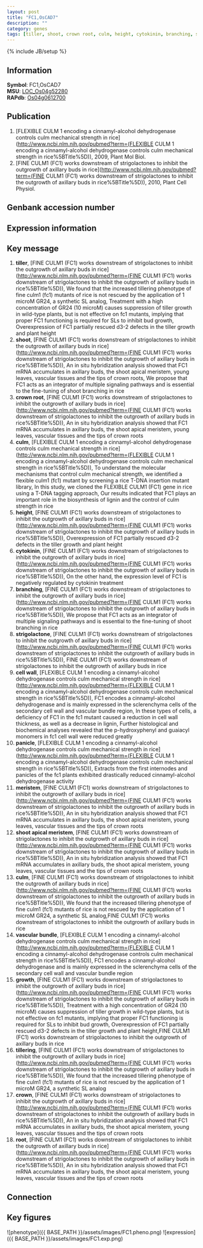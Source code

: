 ```yaml
---
layout: post
title: "FC1,OsCAD7"
description: ""
category: genes
tags: [tiller, shoot, crown root, culm, height, cytokinin, branching, strigolactone, cell wall, panicle, meristem, shoot apical meristem, vascular bundle, growth, tillering, crown, root, Gene]
---
```

{% include JB/setup %}

## Information
__Symbol__: FC1,OsCAD7  
__MSU__: [LOC_Os04g52280](http://rice.plantbiology.msu.edu/cgi-bin/ORF_infopage.cgi?orf=LOC_Os04g52280)  
__RAPdb__: [Os04g0612700](http://rapdb.dna.affrc.go.jp/viewer/gbrowse_details/irgsp1?name=Os04g0612700)  

## Publication
1. [FLEXIBLE CULM 1 encoding a cinnamyl-alcohol dehydrogenase controls culm mechanical strength in rice](http://www.ncbi.nlm.nih.gov/pubmed?term=(FLEXIBLE CULM 1 encoding a cinnamyl-alcohol dehydrogenase controls culm mechanical strength in rice%5BTitle%5D)), 2009, Plant Mol Biol.
2. [FINE CULM1 (FC1) works downstream of strigolactones to inhibit the outgrowth of axillary buds in rice](http://www.ncbi.nlm.nih.gov/pubmed?term=(FINE CULM1 (FC1) works downstream of strigolactones to inhibit the outgrowth of axillary buds in rice%5BTitle%5D)), 2010, Plant Cell Physiol.

## Genbank accession number

## Expression information

## Key message
1. __tiller__, [FINE CULM1 (FC1) works downstream of strigolactones to inhibit the outgrowth of axillary buds in rice](http://www.ncbi.nlm.nih.gov/pubmed?term=(FINE CULM1 (FC1) works downstream of strigolactones to inhibit the outgrowth of axillary buds in rice%5BTitle%5D)),  We found that the increased tillering phenotype of fine culm1 (fc1) mutants of rice is not rescued by the application of 1 microM GR24, a synthetic SL analog, Treatment with a high concentration of GR24 (10 microM) causes suppression of tiller growth in wild-type plants, but is not effective on fc1 mutants, implying that proper FC1 functioning is required for SLs to inhibit bud growth, Overexpression of FC1 partially rescued d3-2 defects in the tiller growth and plant height
2. __shoot__, [FINE CULM1 (FC1) works downstream of strigolactones to inhibit the outgrowth of axillary buds in rice](http://www.ncbi.nlm.nih.gov/pubmed?term=(FINE CULM1 (FC1) works downstream of strigolactones to inhibit the outgrowth of axillary buds in rice%5BTitle%5D)),  An in situ hybridization analysis showed that FC1 mRNA accumulates in axillary buds, the shoot apical meristem, young leaves, vascular tissues and the tips of crown roots, We propose that FC1 acts as an integrator of multiple signaling pathways and is essential to the fine-tuning of shoot branching in rice
3. __crown root__, [FINE CULM1 (FC1) works downstream of strigolactones to inhibit the outgrowth of axillary buds in rice](http://www.ncbi.nlm.nih.gov/pubmed?term=(FINE CULM1 (FC1) works downstream of strigolactones to inhibit the outgrowth of axillary buds in rice%5BTitle%5D)),  An in situ hybridization analysis showed that FC1 mRNA accumulates in axillary buds, the shoot apical meristem, young leaves, vascular tissues and the tips of crown roots
4. __culm__, [FLEXIBLE CULM 1 encoding a cinnamyl-alcohol dehydrogenase controls culm mechanical strength in rice](http://www.ncbi.nlm.nih.gov/pubmed?term=(FLEXIBLE CULM 1 encoding a cinnamyl-alcohol dehydrogenase controls culm mechanical strength in rice%5BTitle%5D)),  To understand the molecular mechanisms that control culm mechanical strength, we identified a flexible culm1 (fc1) mutant by screening a rice T-DNA insertion mutant library, In this study, we cloned the FLEXIBLE CULM1 (FC1) gene in rice using a T-DNA tagging approach, Our results indicated that FC1 plays an important role in the biosynthesis of lignin and the control of culm strength in rice
5. __height__, [FINE CULM1 (FC1) works downstream of strigolactones to inhibit the outgrowth of axillary buds in rice](http://www.ncbi.nlm.nih.gov/pubmed?term=(FINE CULM1 (FC1) works downstream of strigolactones to inhibit the outgrowth of axillary buds in rice%5BTitle%5D)),  Overexpression of FC1 partially rescued d3-2 defects in the tiller growth and plant height
6. __cytokinin__, [FINE CULM1 (FC1) works downstream of strigolactones to inhibit the outgrowth of axillary buds in rice](http://www.ncbi.nlm.nih.gov/pubmed?term=(FINE CULM1 (FC1) works downstream of strigolactones to inhibit the outgrowth of axillary buds in rice%5BTitle%5D)),  On the other hand, the expression level of FC1 is negatively regulated by cytokinin treatment
7. __branching__, [FINE CULM1 (FC1) works downstream of strigolactones to inhibit the outgrowth of axillary buds in rice](http://www.ncbi.nlm.nih.gov/pubmed?term=(FINE CULM1 (FC1) works downstream of strigolactones to inhibit the outgrowth of axillary buds in rice%5BTitle%5D)),  We propose that FC1 acts as an integrator of multiple signaling pathways and is essential to the fine-tuning of shoot branching in rice
8. __strigolactone__, [FINE CULM1 (FC1) works downstream of strigolactones to inhibit the outgrowth of axillary buds in rice](http://www.ncbi.nlm.nih.gov/pubmed?term=(FINE CULM1 (FC1) works downstream of strigolactones to inhibit the outgrowth of axillary buds in rice%5BTitle%5D)), FINE CULM1 (FC1) works downstream of strigolactones to inhibit the outgrowth of axillary buds in rice
9. __cell wall__, [FLEXIBLE CULM 1 encoding a cinnamyl-alcohol dehydrogenase controls culm mechanical strength in rice](http://www.ncbi.nlm.nih.gov/pubmed?term=(FLEXIBLE CULM 1 encoding a cinnamyl-alcohol dehydrogenase controls culm mechanical strength in rice%5BTitle%5D)),  FC1 encodes a cinnamyl-alcohol dehydrogenase and is mainly expressed in the sclerenchyma cells of the secondary cell wall and vascular bundle region, In these types of cells, a deficiency of FC1 in the fc1 mutant caused a reduction in cell wall thickness, as well as a decrease in lignin, Further histological and biochemical analyses revealed that the p-hydroxyphenyl and guaiacyl monomers in fc1 cell wall were reduced greatly
10. __panicle__, [FLEXIBLE CULM 1 encoding a cinnamyl-alcohol dehydrogenase controls culm mechanical strength in rice](http://www.ncbi.nlm.nih.gov/pubmed?term=(FLEXIBLE CULM 1 encoding a cinnamyl-alcohol dehydrogenase controls culm mechanical strength in rice%5BTitle%5D)),  Extracts from the first internodes and panicles of the fc1 plants exhibited drastically reduced cinnamyl-alcohol dehydrogenase activity
11. __meristem__, [FINE CULM1 (FC1) works downstream of strigolactones to inhibit the outgrowth of axillary buds in rice](http://www.ncbi.nlm.nih.gov/pubmed?term=(FINE CULM1 (FC1) works downstream of strigolactones to inhibit the outgrowth of axillary buds in rice%5BTitle%5D)),  An in situ hybridization analysis showed that FC1 mRNA accumulates in axillary buds, the shoot apical meristem, young leaves, vascular tissues and the tips of crown roots
12. __shoot apical meristem__, [FINE CULM1 (FC1) works downstream of strigolactones to inhibit the outgrowth of axillary buds in rice](http://www.ncbi.nlm.nih.gov/pubmed?term=(FINE CULM1 (FC1) works downstream of strigolactones to inhibit the outgrowth of axillary buds in rice%5BTitle%5D)),  An in situ hybridization analysis showed that FC1 mRNA accumulates in axillary buds, the shoot apical meristem, young leaves, vascular tissues and the tips of crown roots
13. __culm__, [FINE CULM1 (FC1) works downstream of strigolactones to inhibit the outgrowth of axillary buds in rice](http://www.ncbi.nlm.nih.gov/pubmed?term=(FINE CULM1 (FC1) works downstream of strigolactones to inhibit the outgrowth of axillary buds in rice%5BTitle%5D)),  We found that the increased tillering phenotype of fine culm1 (fc1) mutants of rice is not rescued by the application of 1 microM GR24, a synthetic SL analog,FINE CULM1 (FC1) works downstream of strigolactones to inhibit the outgrowth of axillary buds in rice
14. __vascular bundle__, [FLEXIBLE CULM 1 encoding a cinnamyl-alcohol dehydrogenase controls culm mechanical strength in rice](http://www.ncbi.nlm.nih.gov/pubmed?term=(FLEXIBLE CULM 1 encoding a cinnamyl-alcohol dehydrogenase controls culm mechanical strength in rice%5BTitle%5D)),  FC1 encodes a cinnamyl-alcohol dehydrogenase and is mainly expressed in the sclerenchyma cells of the secondary cell wall and vascular bundle region
15. __growth__, [FINE CULM1 (FC1) works downstream of strigolactones to inhibit the outgrowth of axillary buds in rice](http://www.ncbi.nlm.nih.gov/pubmed?term=(FINE CULM1 (FC1) works downstream of strigolactones to inhibit the outgrowth of axillary buds in rice%5BTitle%5D)),  Treatment with a high concentration of GR24 (10 microM) causes suppression of tiller growth in wild-type plants, but is not effective on fc1 mutants, implying that proper FC1 functioning is required for SLs to inhibit bud growth, Overexpression of FC1 partially rescued d3-2 defects in the tiller growth and plant height,FINE CULM1 (FC1) works downstream of strigolactones to inhibit the outgrowth of axillary buds in rice
16. __tillering__, [FINE CULM1 (FC1) works downstream of strigolactones to inhibit the outgrowth of axillary buds in rice](http://www.ncbi.nlm.nih.gov/pubmed?term=(FINE CULM1 (FC1) works downstream of strigolactones to inhibit the outgrowth of axillary buds in rice%5BTitle%5D)),  We found that the increased tillering phenotype of fine culm1 (fc1) mutants of rice is not rescued by the application of 1 microM GR24, a synthetic SL analog
17. __crown__, [FINE CULM1 (FC1) works downstream of strigolactones to inhibit the outgrowth of axillary buds in rice](http://www.ncbi.nlm.nih.gov/pubmed?term=(FINE CULM1 (FC1) works downstream of strigolactones to inhibit the outgrowth of axillary buds in rice%5BTitle%5D)),  An in situ hybridization analysis showed that FC1 mRNA accumulates in axillary buds, the shoot apical meristem, young leaves, vascular tissues and the tips of crown roots
18. __root__, [FINE CULM1 (FC1) works downstream of strigolactones to inhibit the outgrowth of axillary buds in rice](http://www.ncbi.nlm.nih.gov/pubmed?term=(FINE CULM1 (FC1) works downstream of strigolactones to inhibit the outgrowth of axillary buds in rice%5BTitle%5D)),  An in situ hybridization analysis showed that FC1 mRNA accumulates in axillary buds, the shoot apical meristem, young leaves, vascular tissues and the tips of crown roots

## Connection

## Key figures
![phenotype]({{ BASE_PATH }}/assets/images/FC1.pheno.png)
![expression]({{ BASE_PATH }}/assets/images/FC1.exp.png)


